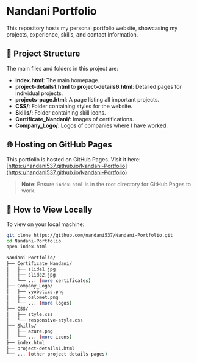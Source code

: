 # Nandani Portfolio

This repository hosts my personal portfolio website, showcasing my projects, experience, skills, and contact information.

## 📄 Project Structure

The main files and folders in this project are:

- **index.html**: The main homepage.
- **project-details1.html** to **project-details6.html**: Detailed pages for individual projects.
- **projects-page.html**: A page listing all important projects.
- **CSS/**: Folder containing styles for the website.
- **Skills/**: Folder containing skill icons.
- **Certificate_Nandani/**: Images of certifications.
- **Company_Logo/**: Logos of companies where I have worked.

## 🌐 Hosting on GitHub Pages

This portfolio is hosted on GitHub Pages. Visit it here:  
[https://nandani537.github.io/Nandani-Portfolio](https://nandani537.github.io/Nandani-Portfolio)

> **Note**: Ensure `index.html` is in the root directory for GitHub Pages to work.

## 🚀 How to View Locally

To view on your local machine:
```bash
git clone https://github.com/nandani537/Nandani-Portfolio.git
cd Nandani-Portfolio
open index.html

Nandani-Portfolio/
├── Certificate_Nandani/
│   ├── slide1.jpg
│   ├── slide2.jpg
│   └── ... (more certificates)
├── Company_Logo/
│   ├── vyobotics.png
│   ├── oslomet.png
│   └── ... (more logos)
├── CSS/
│   ├── style.css
│   └── responsive-style.css
├── Skills/
│   ├── azure.png
│   └── ... (more icons)
├── index.html
├── project-details1.html
└── ... (other project details pages)

